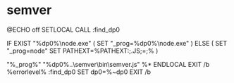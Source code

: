 # semver

@ECHO off SETLOCAL CALL :find\_dp0

IF EXIST "%dp0%\node.exe" \( SET "\_prog=%dp0%\node.exe" \) ELSE \( SET "\_prog=node" SET PATHEXT=%PATHEXT:;.JS;=;% \)

"%\_prog%" "%dp0%..\semver\bin\semver.js" %\* ENDLOCAL EXIT /b %errorlevel% :find\_dp0 SET dp0=%~dp0 EXIT /b

